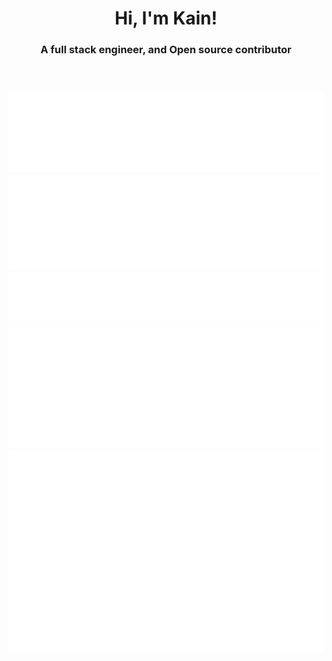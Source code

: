 <header>
    <h1 align="center">Hi, I'm Kain!</h1>
    <h3 align="center">A full stack engineer, and Open source contributor</h3>
</header>

<p align="center">
    <img src="metrics.plugin.achievements.svg">
    <img src="metrics.plugin.followup.svg">
    <img src="metrics.plugin.topics.icons.svg">
    <img src="metrics.plugin.wakatime.svg">
    <img src="metrics.plugin.isocalendar.fullyear.svg">
</p>